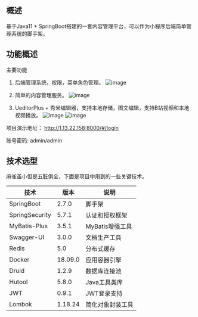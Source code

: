 ## 概述
基于Java11 + SpringBoot搭建的一套内容管理平台，可以作为小程序后端简单管理系统的脚手架。

## 功能概述
主要功能
1. 后端管理系统，权限，菜单角色管理。
![image](https://user-images.githubusercontent.com/16557117/229948046-0b6d1cb7-c24b-4b2b-9a04-8e7a565f8768.png)

2. 简单的内容管理服务。
![image](https://user-images.githubusercontent.com/16557117/229948188-fc1a4098-a7fb-4b4c-8d5f-fe305bdb1c6a.png)

3. UeditorPlus + 秀米编辑器，支持本地存储，图文编辑，支持B站视频和本地视频播放。
![image](https://user-images.githubusercontent.com/16557117/229948287-c055e01a-f900-4f5e-b865-4f8b2eadef42.png)
![image](https://user-images.githubusercontent.com/16557117/229948325-f2867732-828b-4c5c-b9ff-68a3224a964e.png)


项目演示地址：
http://1.13.22.158:8000/#/login

账号密码: admin/admin

## 技术选型
麻雀虽小但是五脏俱全，下面是项目中用到的一些关键技术。

| 技术                   | 版本    | 说明              |
| ---------------------- | ------- |-----------------|
| SpringBoot             | 2.7.0   | 脚手架            |
| SpringSecurity         | 5.7.1   | 认证和授权框架         |
| MyBatis-Plus           | 3.5.1   | MyBatis增强工具     |
| Swagger-UI             | 3.0.0   | 文档生产工具          |
| Redis                  | 5.0     | 分布式缓存           |
| Docker                 | 18.09.0 | 应用容器引擎          |
| Druid                  | 1.2.9   | 数据库连接池          |
| Hutool                 | 5.8.0   | Java工具类库        |
| JWT                    | 0.9.1   | JWT登录支持         |
| Lombok                 | 1.18.24 | 简化对象封装工具        |

